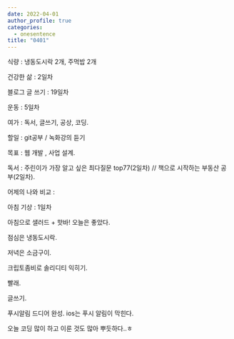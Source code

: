 ```yaml
---
date: 2022-04-01
author_profile: true
categories:
  - onesentence
title: "0401"
---
```


식량 : 냉동도시락 2개, 주먹밥 2개

건강한 삶 : 2일차 

블로그 글 쓰기 : 19일차

운동 : 5일차

여가 : 독서, 글쓰기, 공상, 코딩.

할일 : git공부 / 녹화강의 듣기

목표 : 웹 개발 , 사업 설계.

독서 : 주린이가 가장 알고 싶은 최다질문 top77(2일차) // 책으로 시작하는 부동산 공부(2일차).

어제의 나와 비교 : 

아침 기상 : 1일차


아침으로 샐러드 + 핫바! 오늘은 좋았다.

점심은 냉동도시락.

저녁은 소금구이.

크립토좀비로 솔리디티 익히기.

빨래.

글쓰기.

푸시알림 드디어 완성. ios는 푸시 알림이 막힌다.

오늘 코딩 많이 하고 이룬 것도 많아 뿌듯하다..ㅎ